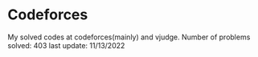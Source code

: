 # Codeforces
My solved codes at codeforces(mainly) and vjudge.
Number of problems solved: 403
last update: 11/13/2022
